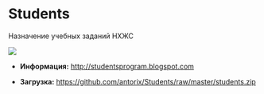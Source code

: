 # Students

Назначение учебных заданий НХЖС

![](https://4.bp.blogspot.com/-j1k-FIdG1HY/WcEHs-dFbzI/AAAAAAABU7A/piFGG0uzz4khXbsiWhD-yqLMlfFjDhg9ACLcBGAs/s1600/screenshot.png)

* **Информация:**
http://studentsprogram.blogspot.com

* **Загрузка:**
https://github.com/antorix/Students/raw/master/students.zip
